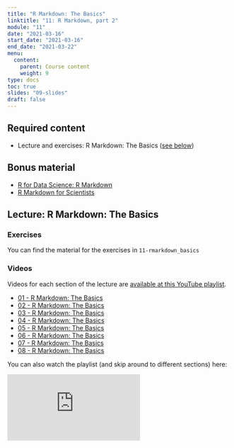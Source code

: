 ```yaml
---
title: "R Markdown: The Basics"
linktitle: "11: R Markdown, part 2"
module: "11"
date: "2021-03-16"
start_date: "2021-03-16"
end_date: "2021-03-22"
menu:
  content:
    parent: Course content
    weight: 9
type: docs
toc: true
slides: "09-slides"
draft: false
---
```





## Required content
- <i class="fab fa-youtube"></i> Lecture and exercises: R Markdown: The Basics ([see below](#lecture-r-markdown-the-basics))

## Bonus material
- <i class="fas fa-external-link-square-alt"></i> [R for Data Science: R Markdown](https://r4ds.had.co.nz/r-markdown.html)
- <i class="fas fa-external-link-square-alt"></i> [R Markdown for Scientists](https://rmd4sci.njtierney.com/)


## Lecture: R Markdown: The Basics

### Exercises

You can find the material for the exercises in `11-rmarkdown_basics`

### Videos

Videos for each section of the lecture are [available at this YouTube playlist](https://www.youtube.com/playlist?list=PLYCuG6HXKxjQKJTN65LBuvjR92Gnv7Dbs).

- [01 - R Markdown: The Basics](https://www.youtube.com/watch?v=wleSfTnh150&list=PLYCuG6HXKxjQKJTN65LBuvjR92Gnv7Dbs)
- [02 - R Markdown: The Basics](https://www.youtube.com/watch?v=i5A7ZX2-7D8&list=PLYCuG6HXKxjQKJTN65LBuvjR92Gnv7Dbs)
- [03 - R Markdown: The Basics](https://www.youtube.com/watch?v=a0NFaa0HUSo&list=PLYCuG6HXKxjQKJTN65LBuvjR92Gnv7Dbs)
- [04 - R Markdown: The Basics](https://www.youtube.com/watch?v=1GqOHCGe17Q&list=PLYCuG6HXKxjQKJTN65LBuvjR92Gnv7Dbs)
- [05 - R Markdown: The Basics](https://www.youtube.com/watch?v=k4Rz9PDQxmw&list=PLYCuG6HXKxjQKJTN65LBuvjR92Gnv7Dbs)
- [06 - R Markdown: The Basics](https://www.youtube.com/watch?v=xUB9pEKnWoc&list=PLYCuG6HXKxjQKJTN65LBuvjR92Gnv7Dbs)
- [07 - R Markdown: The Basics](https://www.youtube.com/watch?v=sCb5JgQhpdM&list=PLYCuG6HXKxjQKJTN65LBuvjR92Gnv7Dbs)
- [08 - R Markdown: The Basics](https://www.youtube.com/watch?v=5L4SL7Mlxl8&list=PLYCuG6HXKxjQKJTN65LBuvjR92Gnv7Dbs)

You can also watch the playlist (and skip around to different sections) here:

<div class="embed-responsive embed-responsive-16by9">
<iframe class="embed-responsive-item" src="https://www.youtube.com/embed/videoseries?list=PLYCuG6HXKxjQKJTN65LBuvjR92Gnv7Dbs" frameborder="0" allow="accelerometer; autoplay; encrypted-media; gyroscope; picture-in-picture" allowfullscreen></iframe>
</div>

